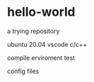 # hello-world
a trying repository

ubuntu 20.04 vscode c/c++

compile erviroment test

config files
